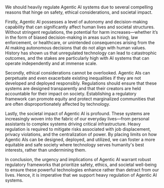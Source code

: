 We should heavily regulate Agentic AI systems due to several compelling reasons that hinge on safety, ethical considerations, and societal impact. 

Firstly, Agentic AI possesses a level of autonomy and decision-making capability that can significantly affect human lives and societal structures. Without stringent regulations, the potential for harm increases—whether it’s in the form of biased decision-making in areas such as hiring, law enforcement, or healthcare, or unintended consequences arising from the AI making autonomous decisions that do not align with human values. History has shown us that unregulated technology can lead to catastrophic outcomes, and the stakes are particularly high with AI systems that can operate independently and at immense scale.

Secondly, ethical considerations cannot be overlooked. Agentic AIs can perpetuate and even exacerbate existing inequalities if they are not developed and deployed responsibly. Regulations should ensure that these systems are designed transparently and that their creators are held accountable for their impact on society. Establishing a regulatory framework can promote equity and protect marginalized communities that are often disproportionately affected by technology.

Lastly, the societal impact of Agentic AI is profound. These systems are increasingly woven into the fabric of our everyday lives—from personal assistants to complex systems driving critical infrastructure. Heavy regulation is required to mitigate risks associated with job displacement, privacy violations, and the centralization of power. By placing limits on how Agentic AIs can be designed, deployed, and utilized, we can foster a more equitable and safe society where technology serves humanity's best interests, rather than undermining them.

In conclusion, the urgency and implications of Agentic AI warrant robust regulatory frameworks that prioritize safety, ethics, and societal well-being to ensure these powerful technologies enhance rather than detract from our lives. Hence, it is imperative that we support heavy regulation of Agentic AI systems.